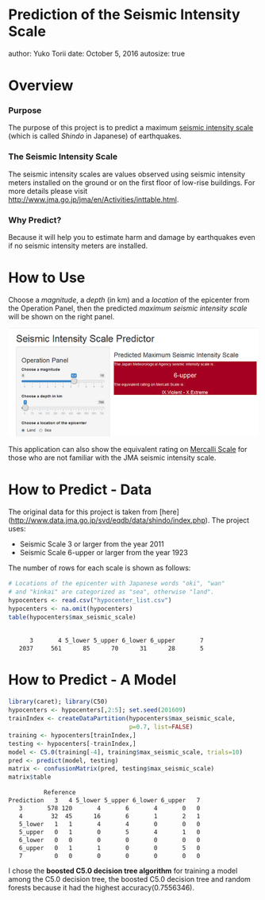 Prediction of the Seismic Intensity Scale
========================================================
author: Yuko Torii
date: October 5, 2016
autosize: true

<style>
/* code */
.reveal pre code { 
  font-size: 100%;
}

.reveal p {
  font-size: 90%;
}

.reveal ul {
  font-size: 90%;
}
</style>

Overview
========================================================

### Purpose
The purpose of this project is to predict a maximum [seismic intensity scale](https://en.wikipedia.org/wiki/Japan_Meteorological_Agency_seismic_intensity_scale) (which is called *Shindo* in Japanese) of earthquakes.

### The Seismic Intensity Scale
The seismic intensity scales are values observed using seismic intensity meters installed on the ground or on the first floor of low-rise buildings.
For more details please visit <http://www.jma.go.jp/jma/en/Activities/inttable.html>.


### Why Predict?
Because it will help you to estimate harm and damage by earthquakes 
even if no seismic intensity meters are installed.

How to Use
========================================================

Choose a *magnitude*, a *depth* (in km) and a *location* of the epicenter
from the Operation Panel, then the predicted *maximum seismic intensity scale* will be shown on the right panel.

![screenshot](screen.png)

This application can also show the equivalent rating on [Mercalli Scale](https://en.wikipedia.org/wiki/Mercalli_intensity_scale) for those who are not familiar with the JMA seismic intensity scale.

How to Predict - Data
========================================================

The original data for this project is taken from [here] (http://www.data.jma.go.jp/svd/eqdb/data/shindo/index.php).
The project uses:
* Seismic Scale 3 or larger from the year 2011
* Seismic Scale 6-upper or larger from the year 1923

The number of rows for each scale is shown as follows:


```r
# Locations of the epicenter with Japanese words "oki", "wan"
# and "kinkai" are categorized as "sea", otherwise "land".
hypocenters <- read.csv("hypocenter_list.csv")
hypocenters <- na.omit(hypocenters)
table(hypocenters$max_seismic_scale)
```

```

      3       4 5_lower 5_upper 6_lower 6_upper       7 
   2037     561      85      70      31      28       5 
```

How to Predict - A Model
========================================================


```r
library(caret); library(C50)
hypocenters <- hypocenters[,2:5]; set.seed(201609)
trainIndex <- createDataPartition(hypocenters$max_seismic_scale,
                                  p=0.7, list=FALSE)
training <- hypocenters[trainIndex,]
testing <- hypocenters[-trainIndex,]
model <- C5.0(training[-4], training$max_seismic_scale, trials=10)
pred <- predict(model, testing) 
matrix <- confusionMatrix(pred, testing$max_seismic_scale)
matrix$table
```

```
          Reference
Prediction   3   4 5_lower 5_upper 6_lower 6_upper   7
   3       578 120       4       6       4       0   0
   4        32  45      16       6       1       2   1
   5_lower   1   1       4       4       0       0   0
   5_upper   0   1       0       5       4       1   0
   6_lower   0   0       0       0       0       0   0
   6_upper   0   1       1       0       0       5   0
   7         0   0       0       0       0       0   0
```
I chose the **boosted C5.0 decision tree algorithm** for training a model among the C5.0 decision tree, the boosted C5.0 decision tree and random forests because it had the highest accuracy(0.7556346).
